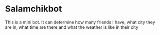# Salamchikbot
This is a mini bot. 
It can determine how many friends I have,
what city they are in,
what time are there
and what the weather is like in their city
